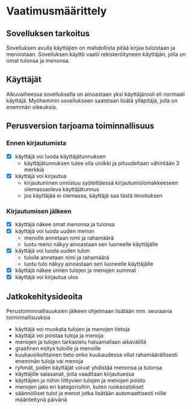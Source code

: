 # Vaatimusmäärittely

## Sovelluksen tarkoitus

Sovelluksen avulla käyttäjien on mahdollista pitää kirjaa tuloistaan ja menoistaan. Sovelluksen käyttö vaatii rekisteröityneen käyttäjän, jolla on omat tulonsa ja menonsa.

## Käyttäjät

Alkuvaiheessa sovelluksella on ainoastaan yksi käyttäjärooli eli normaali käyttäjä. Myöhemmin sovellukseen saatetaan lisätä ylläpitäjä, jolla on enemmän oikeuksia.

## Perusversion tarjoama toiminnallisuus

### Ennen kirjautumista

- [x] käyttäjä voi luoda käyttäjätunnuksen
  - käyttäjätunnuksen tulee olla uniikki ja pituudeltaan vähintään 3 merkkiä
- [x] käyttäjä voi kirjautua
  - kirjautuminen onnistuu syötettäessä kirjautumislomakkeeseen olemassaoleva käyttäjätunnus
  - jos käyttäjää ei olemassa, käyttäjä saa tästä ilmoituksen

### Kirjautumisen jälkeen

- [x] käyttäjä näkee omat menonsa ja tulonsa
- [x] käyttäjä voi luoda uuden menon
  - menolle annetaan nimi ja rahamäärä
  - luotu meno näkyy ainoastaan sen luoneelle käyttäjälle
- [x] käyttäjä voi luoda uuden tulon
  - tulolle annetaan nimi ja rahamäärä
  - luotu tulo näkyy ainoastaan sen luoneelle käyttäjälle
- [x] käyttäjä näkee omien tulojen ja menojen summat
- [x] käyttäjä voi kirjautua ulos

## Jatkokehitysideoita

Perustoiminnallisuuksien jälkeen ohjelmaan lisätään mm. seuraavia toiminnallisuuksia

- käyttäjä voi muokata tulojen ja menojen tietoja
- käyttäjä voi poistaa tuloja ja menoja
- menojen ja tulojen tarkastelu haluamallaan aikavälillä
- graafinen esitys tuloille ja menoille
- kuukausikohtainen tieto onko kuukaudessa ollut rahamäärällisesti enemmän tuloja vai menoja
- ryhmät, joiden käyttäjät voivat yhdistää menonsa ja tulonsa
- käyttäjille salasanat, joita vaaditaan kirjautuessa
- käyttäjien ja niihin liittyvien tulojen ja menojen poisto
- menojen jako eri kategorioihin, kuten ruokaostokset
- säännölliset tulot ja menot jotka lisätään automaattisesti niille määriteltynä päivänä
